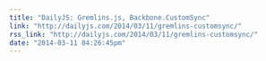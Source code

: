 ```yaml
---
title: "DailyJS: Gremlins.js, Backbone.CustomSync"
link: "http://dailyjs.com/2014/03/11/gremlins-customsync/"
rss_link: "http://dailyjs.com/2014/03/11/gremlins-customsync/"
date: "2014-03-11 04:26:45pm"
---
```

